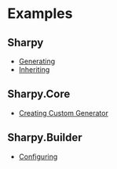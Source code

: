 # Examples #

## Sharpy ##
* [Generating](./Sharpy.Examples/generating.md)
* [Inheriting](./Sharpy.Examples/inheriting.md)

## Sharpy.Core ##
* [Creating Custom Generator](./Sharpy.Core.Examples/create.generator.md)

## Sharpy.Builder ##
* [Configuring](./Sharpy.Builder.Examples/configuring.md)
